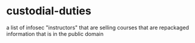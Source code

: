 # custodial-duties
a list of infosec "instructors" that are selling courses that are repackaged information that is in the public domain
